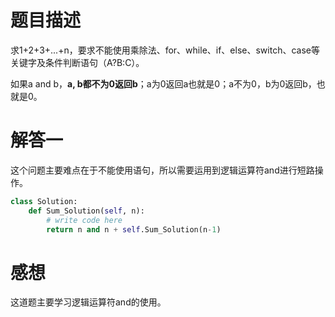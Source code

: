 # 题目描述

求1+2+3+...+n，要求不能使用乘除法、for、while、if、else、switch、case等关键字及条件判断语句（A?B:C）。

如果a and b，**a, b都不为0返回b**；a为0返回a也就是0；a不为0，b为0返回b，也就是0。

# 解答一

这个问题主要难点在于不能使用语句，所以需要运用到逻辑运算符and进行短路操作。

```python
class Solution:
    def Sum_Solution(self, n):
        # write code here
        return n and n + self.Sum_Solution(n-1)
```

# 感想

这道题主要学习逻辑运算符and的使用。
